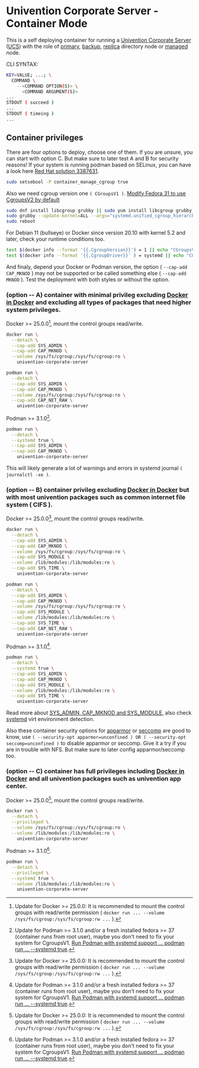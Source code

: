 # Univention Corporate Server - Container Mode

This is a self deploying container for running a [Univention Corporate Server](https://www.univention.com/products/ucs/) ([UCS](https://docs.software-univention.de/manual.html)) with the role of [primary](https://docs.software-univention.de/manual.html#domain-ldap:Primary_Directory_Node), [backup](https://docs.software-univention.de/manual.html#domain-ldap:Backup_Directory_Node), [replica](https://docs.software-univention.de/manual.html#domain-ldap:Replica_Directory_Node) directory node or [managed](https://docs.software-univention.de/manual.html#domain-ldap:Managed_Node) node.

CLI SYNTAX:
```bash
KEY=VALUE; ...; \
  COMMAND \
    --<COMMAND OPTION(S)> \
      <COMMAND ARGUMENT(S)>
...
STDOUT ( succeed )
...
STDOUT ( timeing )
...
```

## Container privileges
There are four options to deploy, choose one of them. If you are unsure, you can start with option C. But make sure to later test A and B for security reasons! If your system is running podman based on SELinux, you can have a look here [Red Hat solution 3387631](https://access.redhat.com/solutions/3387631).
```bash
sudo setsebool -P container_manage_cgroup true
```
Also we need cgroup version one ```( CGroupsV1 )```. [Modify Fedora 31 to use CgroupsV2 by default](https://fedoraproject.org/wiki/Changes/CGroupsV2)
```bash
sudo dnf install libcgroup grubby || sudo yum install libcgroup grubby
sudo grubby --update-kernel=ALL --args="systemd.unified_cgroup_hierarchy=0"
sudo reboot
```

For Debian 11 (bullseye) or Docker since version 20.10 with kernel 5.2 and later, check your runtime conditions too.
```bash
test $(docker info --format '{{.CgroupVersion}}') = 1 || echo "CGroupsV$(docker info --format '{{.CgroupVersion}}') isn't supported. Set your system to CGroupsV1! ( https://docs.docker.com/config/containers/runmetrics/#changing-cgroup-version )"
test $(docker info --format '{{.CgroupDriver}}' ) = systemd || echo "CGroupsDriver $(docker info --format '{{.CgroupDriver}}') isn't recommended. You can configure your runtime option to < dockerd --exec-opt native.cgroupdriver=systemd > ( https://docs.docker.com/engine/reference/commandline/dockerd/#docker-runtime-execution-options )"
```

And finaly, depend your Docker or Podman version, the option ( ```--cap-add CAP_MKNOD``` ) may not be supported or be called something else ( ```--cap-add MKNOD``` ). Test the deployment with both styles or without the option.

### (option -- A) container with minimal privileg excluding [Docker in Docker](https://docs.docker.com/engine/reference/run/#runtime-privilege-and-linux-capabilities) and excluding all types of packages that need higher system privileges.
Docker >= 25.0.0[^1], mount the control groups read/write.
```bash
docker run \
  --detach \
  --cap-add SYS_ADMIN \
  --cap-add CAP_MKNOD \
  --volume /sys/fs/cgroup:/sys/fs/cgroup:ro \
    univention-corporate-server
```

```bash
podman run \
  --detach \
  --cap-add SYS_ADMIN \
  --cap-add CAP_MKNOD \
  --volume /sys/fs/cgroup:/sys/fs/cgroup:ro \
  --cap-add CAP_NET_RAW \
    univention-corporate-server
```

Podman >= 3.1.0[^2].
```bash
podman run \
  --detach \
  --systemd true \
  --cap-add SYS_ADMIN \
  --cap-add CAP_MKNOD \
    univention-corporate-server
```

This will likely generate a lot of warnings and errors in systemd journal ```( journalctl -xe )```.

### (option -- B) container privileg excluding [Docker in Docker](https://docs.docker.com/engine/reference/run/#runtime-privilege-and-linux-capabilities) but with most univention packages such as common internet file system ( CIFS ).
Docker >= 25.0.0[^1], mount the control groups read/write.
```bash
docker run \
  --detach \
  --cap-add SYS_ADMIN \
  --cap-add CAP_MKNOD \
  --volume /sys/fs/cgroup:/sys/fs/cgroup:ro \
  --cap-add SYS_MODULE \
  --volume /lib/modules:/lib/modules:ro \
  --cap-add SYS_TIME \
    univention-corporate-server
```

```bash
podman run \
  --detach \
  --cap-add SYS_ADMIN \
  --cap-add CAP_MKNOD \
  --volume /sys/fs/cgroup:/sys/fs/cgroup:ro \
  --cap-add SYS_MODULE \
  --volume /lib/modules:/lib/modules:ro \
  --cap-add SYS_TIME \
  --cap-add CAP_NET_RAW \
    univention-corporate-server
```

Podman >= 3.1.0[^2].
```bash
podman run \
  --detach \
  --systemd true \
  --cap-add SYS_ADMIN \
  --cap-add CAP_MKNOD \
  --cap-add SYS_MODULE \
  --volume /lib/modules:/lib/modules:ro \
  --cap-add SYS_TIME \
    univention-corporate-server
```

Read more about [SYS_ADMIN, CAP_MKNOD and SYS_MODULE](https://systemd.io/CONTAINER_INTERFACE/), also check [systemd](https://www.freedesktop.org/software/systemd/man/systemd-detect-virt.html) virt environment detection.

Also these container security options for [apparmor](https://docs.docker.com/engine/security/apparmor/) or [seccomp](https://docs.docker.com/engine/security/seccomp/) are good to know, use ```( --security-opt apparmor=unconfined ) OR ( --security-opt seccomp=unconfined )``` to disable apparmor or seccomp. Give it a try if you are in trouble with NFS. But make sure to later config apparmor/seccomp too.

### (option -- C) container has full privileges including [Docker in Docker](https://docs.docker.com/engine/reference/run/#runtime-privilege-and-linux-capabilities) and all univention packages such as univention app center.
Docker >= 25.0.0[^1], mount the control groups read/write.
```bash
docker run \
  --detach \
  --privileged \
  --volume /sys/fs/cgroup:/sys/fs/cgroup:ro \
  --volume /lib/modules:/lib/modules:ro \
    univention-corporate-server
```

Podman >= 3.1.0[^2].
```bash
podman run \
  --detach \
  --privileged \
  --systemd true \
  --volume /lib/modules:/lib/modules:ro \
    univention-corporate-server
```

[^1]: Update for Docker >= 25.0.0: It is recommended to mount the control groups with read/write permission ( ``` docker run ... --volume /sys/fs/cgroup:/sys/fs/cgroup:rw ... ``` ).

[^2]: Update for Podman >= 3.1.0 and/or a fresh installed fedora >= 37 (container runs from root user), maybe you don't need to fix your system for CgroupsV1. [Run Podman with systemd support ... podman run ... --systemd true](https://docs.podman.io/en/latest/markdown/podman-run.1.html#systemd-true-false-always).
